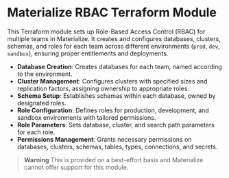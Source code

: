 # Materialize RBAC Terraform Module

This Terraform module sets up Role-Based Access Control (RBAC) for multiple teams in Materialize. It creates and configures databases, clusters, schemas, and roles for each team across different environments (`prod`, `dev`, `sandbox`), ensuring proper entitlements and deployments.

* **Database Creation**: Creates databases for each team, named according to the environment.
* **Cluster Management**: Configures clusters with specified sizes and replication factors, assigning ownership to appropriate roles.
* **Schema Setup**: Establishes schemas within each database, owned by designated roles.
* **Role Configuration**: Defines roles for production, development, and sandbox environments with tailored permissions.
* **Role Parameters**: Sets database, cluster, and search path parameters for each role.
* **Permissions Management**: Grants necessary permissions on databases, clusters, schemas, tables, types, connections, and secrets.

> **Warning** This is provided on a best-effort basis and Materialize cannot offer support for this module.
